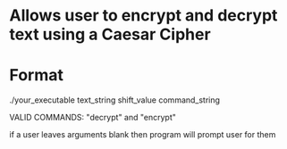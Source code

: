 # Allows user to encrypt and decrypt text using a Caesar Cipher
# Format
./your_executable text_string shift_value command_string

VALID COMMANDS: "decrypt" and "encrypt"

if a user leaves arguments blank then program will prompt user for them
